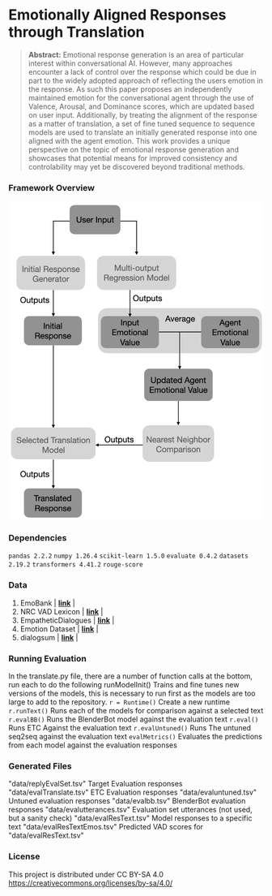 # Emotionally Aligned Responses through Translation
> **Abstract:** Emotional response generation is an area of particular interest within conversational AI. However, many approaches encounter a lack of control over the response which could be due in part to the widely adopted approach of reflecting the users emotion in the response. As such this paper proposes an independently maintained emotion for the conversational agent through the use of Valence, Arousal, and Dominance scores, which are updated based on user input. Additionally, by treating the alignment of the response as a matter of translation, a set of fine tuned sequence to sequence models are used to translate an initially generated response into one aligned with the agent emotion. This work provides a unique perspective on the topic of emotional response generation and showcases that potential means for improved consistency and controlability may yet be discovered beyond traditional methods.

### Framework Overview
![Framework overview](fig.png)

### Dependencies
`pandas 2.2.2`
`numpy 1.26.4`
`scikit-learn 1.5.0`
`evaluate 0.4.2`
`datasets 2.19.2`
`transformers 4.41.2`
`rouge-score`

### Data 
1. EmoBank   |  [**link**](https://github.com/JULIELab/EmoBank/tree/master/corpus) |
2. NRC VAD Lexicon   |    [**link**](https://saifmohammad.com/WebPages/nrc-vad.html)    |
3. EmpatheticDialogues |     [**link**](https://huggingface.co/datasets/facebook/empathetic_dialogues)   |
4.   Emotion Dataset  |           [**link**](https://huggingface.co/datasets/dair-ai/emotion)             |
5.   dialogsum  |  [**link**](https://huggingface.co/datasets/knkarthick/dialogsum)             |

### Running Evaluation
In the translate.py file, there are a number of function calls at the bottom, run each to do the following
runModelInit()  Trains and fine tunes new versions of the models, this is necessary to run first as the models are too large to add to the repository.
`r = Runtime()`   Create a new runtime
`r.runText()`     Runs each of the models for comparison against a selected text
`r.evalBB()`      Runs the BlenderBot model against the evaluation text
`r.eval()`        Runs ETC Against the evaluation text
`r.evalUntuned()` Runs The untuned seq2seq against the evaluation text
`evalMetrics()`   Evaluates the predictions from each model against the evaluation responses

### Generated Files
"data/replyEvalSet.tsv" Target Evaluation responses
"data/evalTranslate.tsv" ETC Evaluation responses
"data/evaluntuned.tsv" Untuned evaluation responses
"data/evalbb.tsv" BlenderBot evaluation responses
"data/evalutterances.tsv" Evaluation set utterances (not used, but a sanity check)
"data/evalResText.tsv" Model responses to a specific text
"data/evalResTextEmos.tsv" Predicted VAD scores for "data/evalResText.tsv"
### License
This project is distributed under CC BY-SA 4.0
https://creativecommons.org/licenses/by-sa/4.0/
